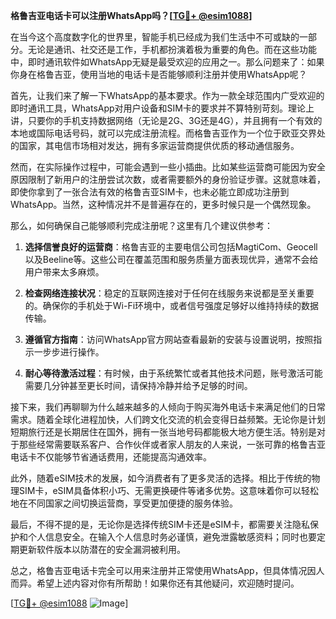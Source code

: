 **格鲁吉亚电话卡可以注册WhatsApp吗？[[TG💪+ @esim1088](https://t.me/s/esim1088)]**

在当今这个高度数字化的世界里，智能手机已经成为我们生活中不可或缺的一部分。无论是通讯、社交还是工作，手机都扮演着极为重要的角色。而在这些功能中，即时通讯软件如WhatsApp无疑是最受欢迎的应用之一。那么问题来了：如果你身在格鲁吉亚，使用当地的电话卡是否能够顺利注册并使用WhatsApp呢？

首先，让我们来了解一下WhatsApp的基本要求。作为一款全球范围内广受欢迎的即时通讯工具，WhatsApp对用户设备和SIM卡的要求并不算特别苛刻。理论上讲，只要你的手机支持数据网络（无论是2G、3G还是4G），并且拥有一个有效的本地或国际电话号码，就可以完成注册流程。而格鲁吉亚作为一个位于欧亚交界处的国家，其电信市场相对发达，拥有多家运营商提供优质的移动通信服务。

然而，在实际操作过程中，可能会遇到一些小插曲。比如某些运营商可能因为安全原因限制了新用户的注册尝试次数，或者需要额外的身份验证步骤。这就意味着，即使你拿到了一张合法有效的格鲁吉亚SIM卡，也未必能立即成功注册到WhatsApp。当然，这种情况并不是普遍存在的，更多时候只是一个偶然现象。

那么，如何确保自己能够顺利完成注册呢？这里有几个建议供参考：

1. **选择信誉良好的运营商**：格鲁吉亚的主要电信公司包括MagtiCom、Geocell以及Beeline等。这些公司在覆盖范围和服务质量方面表现优异，通常不会给用户带来太多麻烦。
   
2. **检查网络连接状况**：稳定的互联网连接对于任何在线服务来说都是至关重要的。确保你的手机处于Wi-Fi环境中，或者信号强度足够好以维持持续的数据传输。

3. **遵循官方指南**：访问WhatsApp官方网站查看最新的安装与设置说明，按照指示一步步进行操作。

4. **耐心等待激活过程**：有时候，由于系统繁忙或者其他技术问题，账号激活可能需要几分钟甚至更长时间，请保持冷静并给予足够的时间。

接下来，我们再聊聊为什么越来越多的人倾向于购买海外电话卡来满足他们的日常需求。随着全球化进程加快，人们跨文化交流的机会变得日益频繁。无论你是计划短期旅行还是长期居住在国外，拥有一张当地号码都能极大地方便生活。特别是对于那些经常需要联系客户、合作伙伴或者家人朋友的人来说，一张可靠的格鲁吉亚电话卡不仅能够节省通话费用，还能提高沟通效率。

此外，随着eSIM技术的发展，如今消费者有了更多灵活的选择。相比于传统的物理SIM卡，eSIM具备体积小巧、无需更换硬件等诸多优势。这意味着你可以轻松地在不同国家之间切换运营商，享受更加便捷的服务体验。

最后，不得不提的是，无论你是选择传统SIM卡还是eSIM卡，都需要关注隐私保护和个人信息安全。在输入个人信息时务必谨慎，避免泄露敏感资料；同时也要定期更新软件版本以防潜在的安全漏洞被利用。

总之，格鲁吉亚电话卡完全可以用来注册并正常使用WhatsApp，但具体情况因人而异。希望上述内容对你有所帮助！如果你还有其他疑问，欢迎随时提问。

[[TG💪+ @esim1088](https://t.me/s/esim1088) ![Image](https://i.postimg.cc/4NQfJmqS/Snipaste-2025-05-13-00-14-12.png)]